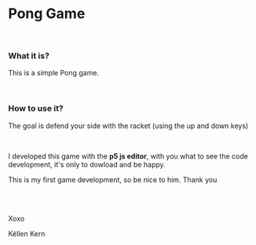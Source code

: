 <h1>Pong Game</h1>
<br>
<h3>What it is?</h3>
<p>This is a simple Pong game.</p>
<br>
<h3>How to use it?</h3>
<p>The goal is defend your side with the racket (using the up and down keys)</p>
<br>
<p>I developed this game with the <strong>p5 js editor</strong>, with you what to see the code development, it's only to dowload and be happy.</p>
<p>This is my first game development, so be nice to him. Thank you </p>
<br><br>
<p>Xoxo</p>
<p>Kéllen Kern</p>

